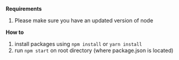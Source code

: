 **Requirements**

1. Please make sure you have an updated version of node

**How to**

1. install packages using ```npm install``` or ```yarn install```
2. run ```npm start``` on root directory (where package.json is located)